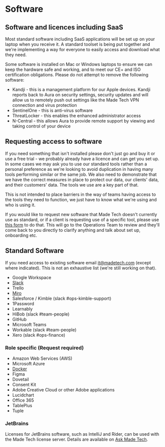 # Software

## Software and licences including SaaS
Most standard software including SaaS applications will be set up on your laptop when you receive it. A standard toolset is being put together and we're implementing a way for everyone to easily access and download what they need.

Some software is installed on Mac or Windows laptops to ensure we can keep the hardware safe and working, and to meet our CE+ and ISO certification obligations. Please do not attempt to remove the following software:
- Kandji - this is a management platform for our Apple devices. Kandji reports back to Aura on security settings, security updates and will allow us to remotely push out settings like the Made Tech VPN connection and virus protection
- SentinelOne - this is anti-virus software
- ThreatLocker - this enables the enhanced administrator access
- N-Central - this allows Aura to provide remote support by viewing and taking control of your device

## Requesting access to software
If you need something that isn't installed please don't just go and buy it or use a free trial - we probably already have a licence and can get you set up. In some cases we may ask you to use our standard tools rather than a personal preference as we're looking to avoid duplication in having many tools performing similar or the same job. We also need to demonstrate that we have the correct measures in place to protect our data, our clients' data, and their customers' data. The tools we use are a key part of that.

This is not intended to place barriers in the way of teams having access to the tools they need to function, we just have to know what we're using and who is using it.

If you would like to request new software that Made Tech doesn't currently use as standard, or if a client is requesting use of a specific tool, please use [this form](https://docs.google.com/forms/d/14yjYQttTsW38g0gUCTo5gqeUcLd1fFyk8O2pL5PyOr8/edit) to do that. This will go to the Operations Team to review and they'll come back to you directly to clarify anything and talk about set up, onboarding etc.

## Standard Software
If you need access to existing software email [it@madetech.com](mailto:it@madetech.com) (except where indicated). This is not an exhaustive list (we're still working on that).

- Google Workspace
- [Slack](https://github.com/madetech/handbook/blob/main/guides/it/slack.md)
- Trello
- [Miro](https://github.com/madetech/handbook/blob/main/guides/it/Miro.md)
- Salesforce / Kimble (slack #ops-kimble-support)
- 1Password
- Learnably
- HiBob (slack #team-people)
- GitHub
- Microsoft Teams
- Workable (slack #team-people)
- Xero (slack #ops-finance)

### Role specific (Request required)
- Amazon Web Services (AWS)
- Microsoft Azure
- [Docker](https://github.com/madetech/handbook/blob/main/guides/it/docker.md)
- Figma
- Dovetail
- Consent Kit
- Adobe Creative Cloud or other Adobe applications
- Lucidchart
- Office 365
- TablePlus
- Tuple

### JetBrains
Licenses for JetBrains software, such as IntelliJ and Rider, can be used with the Made Tech license server. Details are available on [Ask Made Tech](https://askmadetech.zendesk.com/hc/en-gb/articles/23931884197661-How-do-I-get-a-Jetbrains-or-IntelliJ-licence).
